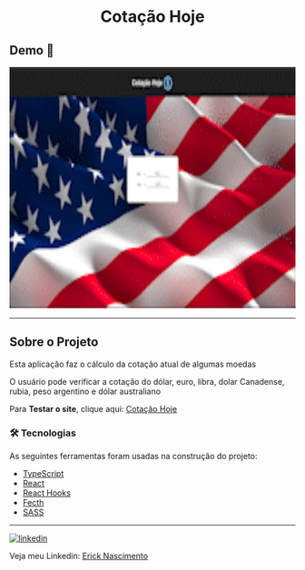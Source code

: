 <h1 style="text-align: center; font-weight: bold;">Cotação Hoje</h1>

## Demo 📸

<div align="center" >
  <img src="./github/cotacao.gif" alt="demo-web" height="425">
</div>

---

## Sobre o Projeto

Esta aplicação faz o cálculo da cotação atual de algumas moedas

O usuário pode verificar a cotação do dólar, euro, libra, dolar Canadense, rubia, peso argentino e dólar australiano

Para **Testar o site**, clique aqui: [Cotação Hoje](https://erickelc.github.io/cotacao-hoje-reactJS/) <br />


### 🛠 Tecnologias

As seguintes ferramentas foram usadas na construção do projeto:

- [TypeScript](https://www.typescriptlang.org/)
- [React](https://pt-br.reactjs.org/)
- [React Hooks](https://reactjs.org/docs/hooks-intro.html)
- [Fecth](https://developer.mozilla.org/en-US/docs/Web/API/Fetch_API/Using_Fetch)
- [SASS](https://sass-lang.com/)

---


<a href="https://www.linkedin.com/in/erick-nascimento-1926a8231/">
<img src="linkedin.png" alt="linkedin" height="50"></a>
<br />


Veja meu Linkedin: [Erick Nascimento](https://www.linkedin.com/in/erick-nascimento-1926a8231/)
